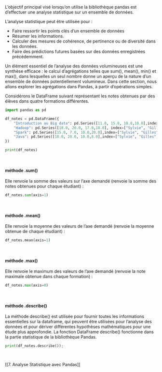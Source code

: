 
L’objectif principal visé lorsqu’on utilise la bibliothèque pandas est d’effectuer une analyse statistique sur un ensemble de données.

L’analyse statistique peut être utilisée pour :
- Faire ressortir les points clés d’un ensemble de données
- Résumer les informations.
- Calculer des mesures de cohérence, de pertinence ou de diversité dans les données.
- Faire des prédictions futures basées sur des données enregistrées précédemment.

Un élément essentiel de l’analyse des données volumineuses est une synthèse efficace : le calcul d’agrégations telles que sum(), mean(), min() et max(), dans lesquelles un seul nombre donne un aperçu de la nature d’un ensemble de données potentiellement volumineux. Dans cette section, nous allons explorer les agrégations dans Pandas, à partir d’opérations simples.

Considérons le DataFrame suivant représentant les notes obtenues par des élèves dans quatre
formations différentes.

```python
import pandas as pd

df_notes = pd.DataFrame({
	"Introduction au Big data": pd.Series([11.0, 15.0, 10.0,10.0],index=["Sylvie", "Gilles", "Sylvain", "Thomas"]),
	"Hadoop": pd.Series([18.0, 20.0, 17.0,18.0], index=["Sylvie", "Gilles", "Sylvain", "Thomas"]),
	"Spark": pd.Series([15.0, 7.0, 10.0,20.0],index=["Sylvie", "Gilles", "Sylvain", "Thomas"]),
	"Java": pd.Series([18.0, 20.0, 10.0,8.0],index=["Sylvie", "Gilles", "Sylvain", "Thomas"]),
})

print(df_notes)
```

<br>

#### méthode .sum()

Elle renvoie la somme des valeurs sur l’axe demandé (renvoie la somme des notes obtenues pour chaque étudiant) :

```python
df_notes.sum(axis=1)
```

<br>

#### méthode .mean()

Elle renvoie la moyenne des valeurs de l’axe demandé (renvoie la moyenne obtenue de chaque étudiant) :

```python
df_notes.mean(axis=1)
```

<br>

#### méthode .max()

Elle renvoie le maximum des valeurs de l’axe demandé (renvoie la note maximale obtenue dans chaque formation) :

```python
df_notes.max(axis=0)
```

<br>

#### méthode .describe()

La méthode describe() est utilisée pour fournir toutes les informations essentielles sur la dataframe, qui peuvent être utilisées pour l’analyse des données et pour dériver différentes hypothèses mathématiques pour une étude plus approfondie. La fonction DataFrame describe() fonctionne dans la partie statistique de la bibliothèque Pandas.

```python
print(df_notes.describe());
```

<br>

[[7. Analyse Statistique avec Pandas]]
